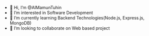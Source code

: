 - 👋 Hi, I’m @AlMamunTuhin
- 👀 I’m interested in Software Development
- 🌱 I’m currently learning Backend Technologies(Node.js, Express.js, MongoDB)
- 💞️ I’m looking to collaborate on Web based project
